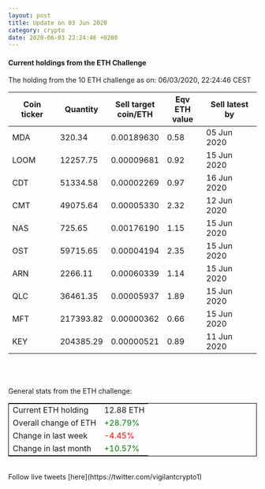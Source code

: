 ```yaml
---
layout: post
title: Update on 03 Jun 2020
category: crypto
date: 2020-06-03 22:24:46 +0200
---
```

<!-- Global site tag (gtag.js) - Google Analytics -->
<script async src="https://www.googletagmanager.com/gtag/js?id=UA-103831149-5"></script>
<script>
  window.dataLayer = window.dataLayer || [];
  function gtag(){dataLayer.push(arguments);}
  gtag('js', new Date());

  gtag('config', 'UA-103831149-5');
</script>


#### Current holdings from the ETH Challenge

The holding from the 10 ETH challenge as on: 06/03/2020, 22:24:46 CEST

|Coin ticker|Quantity|Sell target<br>coin/ETH|Eqv ETH<br>value|Sell latest by|
|-----------|--------|-----------|-----------|--------------|
MDA|320.34|  0.00189630|0.58|05 Jun 2020|
LOOM|12257.75|  0.00009681|0.92|15 Jun 2020|
CDT|51334.58|  0.00002269|0.97|16 Jun 2020|
CMT|49075.64|  0.00005330|2.32|12 Jun 2020|
NAS|725.65|  0.00176190|1.15|15 Jun 2020|
OST|59715.65|  0.00004194|2.35|15 Jun 2020|
ARN|2266.11|  0.00060339|1.14|15 Jun 2020|
QLC|36461.35|  0.00005937|1.89|15 Jun 2020|
MFT|217393.82|  0.00000362|0.66|15 Jun 2020|
KEY|204385.29|  0.00000521|0.89|11 Jun 2020|

<br>
<br>
<br>
General stats from the ETH challenge:

<table style="border:1px solid black;margin-left:auto;margin-right:auto;">
	<tbody>
	<tr>
		<td>Current ETH holding</td>
		<td>     12.88 ETH</td>
	</tr>
	<tr>
		<td>Overall change of ETH</td>
		<td><font color="green">+28.79%</font></td>
	</tr>
	<tr>
		<td>Change in last week</td>
		<td><font color="red">-4.45%</font></td>
	</tr>
	<tr>
		<td>Change in last month</td>
		<td><font color="green">+10.57%</font></td>
	</tr>
	</tbody>
</table>

<br>
Follow live tweets [here](https://twitter.com/vigilantcrypto1)
<br>
<br>